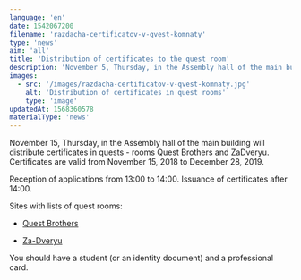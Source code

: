 ```yaml
---
language: 'en'
date: 1542067200
filename: 'razdacha-certificatov-v-qvest-komnaty'
type: 'news'
aim: 'all'
title: 'Distribution of certificates to the quest room'
description: 'November 5, Thursday, in the Assembly hall of the main building will distribute certificates...'
images:
  - src: '/images/razdacha-certificatov-v-qvest-komnaty.jpg'
    alt: 'Distribution of certificates in quest rooms'
    type: 'image'
updatedAt: 1568360578
materialType: 'news'
---
```

November 15, Thursday, in the Assembly hall of the main building will distribute certificates in quests - rooms Quest Brothers and ZaDveryu. Certificates are valid from November 15, 2018 to December 28, 2019.

Reception of applications from 13:00 to 14:00. Issuance of certificates after 14:00.

Sites with lists of quest rooms:

*   [Quest Brothers](http://quest%20brothers.ru/)

*   [Za-Dveryu](http://za-dveryu.ru/)


You should have a student (or an identity document) and a professional card.

